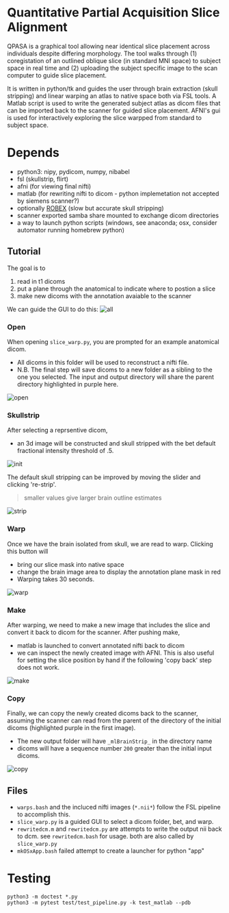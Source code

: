 # Quantitative Partial Acquisition Slice Alignment
QPASA is a graphical tool allowing near identical slice placement across individuals despite differing morphology.
The tool walks through (1) coregistation of an outlined oblique slice (in standard MNI space) to subject space in real time and (2) uploading the subject specific image to the scan computer to guide slice placement.

It is written in python/tk and guides the user through brain extraction (skull stripping) and linear warping an atlas to native space both via FSL tools. A Matlab script is used to write the generated subject atlas as dicom files that can be imported back to the scanner for guided slice placement. AFNI's gui is used for interactively exploring the slice warpped from standard to subject space.

# Depends

* python3: nipy, pydicom, numpy, nibabel
* fsl (skullstrip, flirt)
* afni (for viewing final nifti)
* matlab (for rewriting nifti to dicom - python implemetation not accepted by siemens scanner?)
* optionally [ROBEX](https://www.nitrc.org/projects/robex) (slow but accurate skull stripping)
* scanner exported samba share mounted to exchange dicom directories
* a way to launch python scripts (windows, see anaconda; osx, consider automator running homebrew python)

## Tutorial
The goal is to 
1. read in t1 dicoms
2. put a plane through the anatomical to indicate where to postion a slice
3. make new dicoms with the annotation avaiable to the scanner

We can guide the GUI to do this:
![all](img/9_all.png?raw=True)

### Open
When opening `slice_warp.py`, you are prompted for an example anatomical dicom. 
 * All dicoms in this folder will be used to reconstruct a nifti file.
 * N.B. The final step will save dicoms to a new folder as a sibling to the one you selected. The input and output directory will share the parent directory highlighted in purple here.

![open](img/0.0_open.png?raw=True)


### Skullstrip

After selecting a reprsentive dicom, 
 * an 3d image will be constructed and skull stripped with the bet default fractional intensity threshold of .5.

![init](img/0.1_init_bet.png?raw=True)

The default skull stripping can be improved by moving the slider and clicking 're-strip'. 
> smaller values give larger brain outline estimates

![strip](img/0.2_re-strip.png?raw=True)

### Warp
Once we have the brain isolated from skull, we are read to warp. Clicking this button will 
  * bring our slice mask into native space
  * change the brain image area to display the annotation plane mask in red
  * Warping takes 30 seconds.

![warp](img/1_warp.png?raw=True)

### Make
After warping, we need to make a new image that includes the slice and convert it back to dicom for the scanner. After pushing make,
 * matlab is launched to convert annotated nifti back to dicom
 * we can inspect the newly created image with AFNI. This is also useful for setting the slice position by hand if the following 'copy back' step does not work. 

![make](img/2_make.png?raw=True)

### Copy
Finally, we can copy the newly created dicoms back to the scanner, assuming the scanner can read from the parent of the directory of the initial dicoms (highlighted purple in the first image).
 * The new output folder will have `_mlBrainStrip_` in the directory name 
 * dicoms will have a sequence number `200` greater than the initial input dicoms.

![copy](img/3_copyback.png?raw=True)

## Files
 * `warps.bash` and the incluced nifti images (`*.nii*`) follow the FSL pipeline to accomplish this.
 * `slice_warp.py` is a guided GUI to select a dicom folder, bet, and warp.
 * `rewritedcm.m` and `rewritedcm.py` are attempts to write the output nii back to dcm. see `rewritedcm.bash` for usage. both are also called by `slice_warp.py`
 * `mkOSxApp.bash` failed attempt to create a launcher for python "app"

# Testing

```
python3 -m doctest *.py 
python3 -m pytest test/test_pipeline.py -k test_matlab --pdb
```
